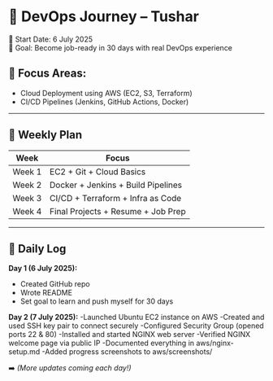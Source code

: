 # 🚀 DevOps Journey – Tushar

📅 Start Date: 6 July 2025  
🎯 Goal: Become job-ready in 30 days with real DevOps experience

## 🔧 Focus Areas:
- Cloud Deployment using AWS (EC2, S3, Terraform)
- CI/CD Pipelines (Jenkins, GitHub Actions, Docker)

---

## 📘 Weekly Plan

| Week | Focus |
|------|-------|
| Week 1 | EC2 + Git + Cloud Basics |
| Week 2 | Docker + Jenkins + Build Pipelines |
| Week 3 | CI/CD + Terraform + Infra as Code |
| Week 4 | Final Projects + Resume + Job Prep |

---

## 📝 Daily Log

**Day 1 (6 July 2025):**  
- Created GitHub repo  
- Wrote README  
- Set goal to learn and push myself for 30 days  

**Day 2 (7 July 2025):**
-Launched Ubuntu EC2 instance on AWS
-Created and used SSH key pair to connect securely
-Configured Security Group (opened ports 22 & 80)
-Installed and started NGINX web server
-Verified NGINX welcome page via public IP
-Documented everything in aws/nginx-setup.md
-Added progress screenshots to aws/screenshots/

➡️ *(More updates coming each day!)*
